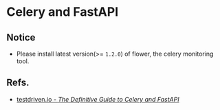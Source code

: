 # Celery and FastAPI

## Notice
- Please install latest version(>= `1.2.0`) of flower, the celery monitoring tool.

## Refs.
- [testdriven.io - <i>The Definitive Guide to Celery and FastAPI<i/>](https://testdriven.io/courses/fastapi-celery/app-factory/)
